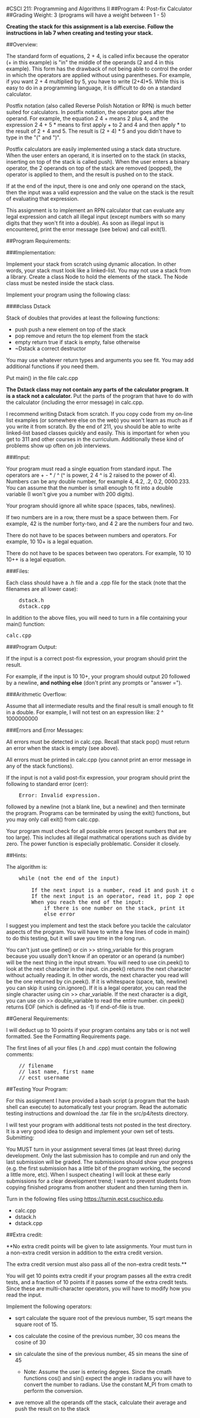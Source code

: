 #CSCI 211: Programming and Algorithms II
##Program 4: Post-fix Calculator
##Grading Weight:
3 (programs will have a weight between 1 - 5)

**Creating the stack for this assignment is a lab exercise.  Follow the instructions in lab 7 when creating and testing your stack.**


##Overview:

The standard form of equations, 2 + 4, is called infix because the operator (+ in this example) is "in" the middle of the operands (2 and 4 in this example).  This form has the drawback of not being able to control the order in which the operators are applied without using parentheses.  For example, if you want 2 + 4 multiplied by 5, you have to write (2+4)\*5.  While this is easy to do in a programming language, it is difficult to do on a standard calculator.


Postfix notation (also called Reverse Polish Notation or RPN) is much better suited for calculators.  In postfix notation, the operator goes after the operand.  For example, the equation 2 4 + means 2 plus 4, and the expression 2 4 + 5 * means to first apply + to 2 and 4 and then apply * to the result of 2 + 4 and 5.  The result is (2 + 4) * 5 and you didn't have to type in the "(" and ")".


Postfix calculators are easily implemented using a stack data structure.  When the user enters an operand, it is inserted on to the stack (in stacks, inserting on top of the stack is called push).  When the user enters a binary operator, the 2 operands on top of the stack are removed (popped), the operator is applied to them, and the result is pushed on to the stack.

If at the end of the input, there is one and only one operand on the stack, then the input was a valid expression and the value on the stack is the result of evaluating that expression.

This assignment is to implement an RPN calculator that can evaluate any legal expression and catch all illegal input (except numbers with so many digits that they won't fit into a double).  As soon as illegal input is encountered, print the error message (see below) and call exit(1).

##Program Requirements:

###Implementation:

Implement your stack from scratch using dynamic allocation.  In other words, your stack must look like a linked-list.  You may not use a stack from a library.  Create a class Node to hold the elements of the stack.  The Node class must be nested inside the stack class.

Implement your program using the following class:

####class Dstack

Stack of doubles that provides at least the following functions:

* push          push a new element on top of the stack
* pop           remove and return the top element from the stack
* empty        return true if stack is empty, false otherwise
* ~Dstack     a correct destructor

You may use whatever return types and arguments you see fit.  You may add additional functions if you need them.

Put main() in the file calc.cpp

**The Dstack class may not contain any parts of the calculator program.  It is a stack not a calculator.**  Put the parts of the program that have to do with the calculator (including the error message) in calc.cpp.

I recommend writing Dstack from scratch.  If you copy code from my on-line list examples (or somewhere else on the web) you won't learn as much as if you write it from scratch.  By the end of 211, you should be able to write linked-list based classes quickly and easily. This is important for when you get to 311 and other courses in the curriculum. Additionally these kind of problems show up often on job interviews.


###Input:

Your program must read a single equation from standard input. The operators are + - * / ^ (^ is power, 2 4 ^ is 2 raised to the power of 4).  Numbers can be any double number, for example 4, 4.2, .2, 0.2, 0000.233.  You can assume that the number is small enough to fit into a double variable (I won't give you a number with 200 digits).

Your program should ignore all white space (spaces, tabs, newlines).

If two numbers are in a row, there must be a space between them.  For example, 42 is the number forty-two, and 4  2 are the numbers four and two.

There do not have to be spaces between numbers and operators.  For example, 10 10+ is a legal equation.

There do not have to be spaces between two operators.  For example, 10 10 10++ is a legal equation.


###Files:

Each class should have a .h file and a .cpp file for the stack (note that the filenames are all lower case):

<pre>
    dstack.h
    dstack.cpp
</pre>

In addition to the above files, you will need to turn in a file containing your main() function:

<pre>
calc.cpp
</pre>

###Program Output:

If the input is a correct post-fix expression, your program should print the result.

For example, if the input is 10 10+, your program should output 20 followed by a newline, **and nothing else** (don't print any prompts or "answer =").

###Arithmetic Overflow:

Assume that all intermediate results and the final result is small enough to fit in a double.  For example, I will not test on an expression like:  2 ^ 1000000000

###Errors and Error Messages:

All errors must be detected in calc.cpp.  Recall that stack pop() must return an error when the stack is empty (see above).

All errors must be printed in calc.cpp (you cannot print an error message in any of the stack functions).

If the input is not a valid post-fix expression, your program should print the following to standard error (cerr):

<pre>
    Error: Invalid expression.
</pre>

followed by a newline (not a blank line, but a newline) and then terminate the program.  Programs can be terminated by using the exit() functions, but you may only call exit() from calc.cpp.

Your program must check for all possible errors (except numbers that are too large).  This includes all illegal mathmatical operations such as divide by zero.  The power function is especially problematic.  Consider it closely.


##Hints:

The algorithm is:

<pre>
    while (not the end of the input)

        If the next input is a number, read it and push it on the stack
        If the next input is an operator, read it, pop 2 operands off of the stack, apply the operator, push the result onto the stack
        When you reach the end of the input:
            if there is one number on the stack, print it
            else error
</pre>


I suggest you implement and test the stack before you tackle the calculator aspects of the program.  You will have to write a few lines of code in main() to do this testing, but it will save you time in the long run.

You can't just use getline() or cin >> string_variable for this program because you usually don't know if an operator or an operand (a number) will be the next thing in the input stream.  You will need to use cin.peek() to look at the next character in the input.  cin.peek() returns the next character without actually reading it.  In other words, the next character you read will be the one returned by cin.peek().  If it is whitespace (space, tab, newline) you can skip it using cin.ignore().  If it is a legal operator, you can read the single character using cin >> char_variable.  If the next character is a digit, you can use cin >> double_variable to read the entire number.  cin.peek() returns EOF (which is defined as -1) if end-of-file is true.


##General Requirements:

I will deduct up to 10 points if your program contains any tabs or is not well formatted.  See the Formatting Requirements page.

The first lines of all your files (.h and .cpp) must contain the following comments:

<pre>
    // filename
    // last name, first name
    // ecst_username
</pre>

##Testing Your Program:

For this assignment I have provided a bash script (a program that the bash shell can execute) to automatically test your program.  Read the automatic testing instructions and download the .tar file in the src/p4/tests directory.

I will test your program with additional tests not posted in the test directory.  It is a very good idea to design and implement your own set of tests.
Submitting:

You MUST turn in your assignment several times (at least three) during development.  Only the last submission has to compile and run and only the last submission will be graded.  The submissions should show your progress (e.g. the first submission has a little bit of the program working, the second a little more, etc).  When I suspect cheating I will look at these early submissions for a clear development trend; I want to prevent students from copying finished programs from another student and then turning them in.

Turn in the following files using https://turnin.ecst.csuchico.edu.

* calc.cpp
* dstack.h
* dstack.cpp


##Extra credit:

**No extra credit points will be given to late assignments.  Your must turn in a non-extra credit version in addition to the extra credit version.

The extra credit version must also pass all of the non-extra credit tests.**

You will get 10 points extra credit if your program passes all the extra credit tests, and a fraction of 10 points if it passes some of the extra credit tests.  Since these are multi-character operators, you will have to modify how you read the input.

Implement the following operators:

* sqrt   calculate the square root of the previous number,  15 sqrt means the square root of 15.

* cos   calculate the cosine of the previous number, 30 cos means the cosine of 30

* sin    calculate the sine of the previous number, 45 sin means the sine of 45

    * Note: Assume the user is entering degrees.  Since the cmath functions cos() and sin() expect the angle in radians you will have to convert the number to radians.  Use the constant M_PI from cmath to perform the conversion.

* ave   remove all the operands off the stack, calculate their average and push the result on to the stack
